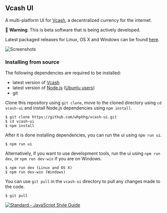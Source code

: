 ## Vcash UI
A multi-platform UI for [Vcash](https://vcash.info/), a decentralized currency for the internet.

:hatching_chick: **Warning**: This is beta software that is being actively developed.

Latest packaged releases for Linux, OS X and Windows can be found [here](https://github.com/whphhg/vcash-ui/releases).

![Screenshots](http://i.imgur.com/zfjel56.gif)

### Installing from source
The following dependencies are required to be installed:
* latest version of [Vcash](https://vcash.info/wallets.php)
* latest version of [Node.js](https://nodejs.org/en/download/current/) ([Ubuntu users](https://nodejs.org/en/download/package-manager/#debian-and-ubuntu-based-linux-distributions))
* git

Clone this repository using ``git clone``, move to the cloned directory using ``cd vcash-ui`` and install Node.js dependencies using ``npm install``.

    $ git clone https://github.com/whphhg/vcash-ui.git
    $ cd vcash-ui
    $ npm install

After it is done installing dependencies, you can run the ui using ``npm run ui``.

    $ npm run ui

Alternatively, if you want to use development tools, run the ui using ``npm run dev``, or ``npm run dev-win`` if you are on Windows.

    $ npm run dev (Linux and OS X)
    $ npm run dev-win (Windows)

You can use ``git pull`` in the ``vcash-ui`` directory to pull any changes made to the code.

    $ git pull


[![Standard - JavaScript Style Guide](https://cdn.rawgit.com/feross/standard/master/badge.svg)](https://github.com/feross/standard)
